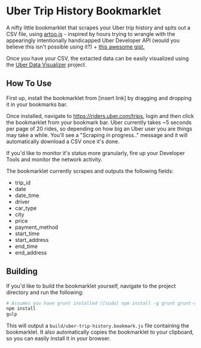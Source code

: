 # Uber Trip History Bookmarklet

A nifty little bookmarklet that scrapes your Uber trip history and spits out a CSV file, using [artoo.js](http://medialab.github.io/artoo/) - inspired by hours trying to wrangle with the appearingly intentionally handicapped Uber Developer API (would you believe this isn't possible using it?) + [this awesome gist.](https://gist.github.com/Yomguithereal/5d792d88ad6f1fe7c15d)

Once you have your CSV, the extacted data can be easily visualized using the [Uber Data Visualizer](http://ummjackson.github.io/uber-data-visualizer/) project.

## How To Use

First up, install the bookmarklet from [insert link] by dragging and dropping it in your bookmarks bar.

Once installed, navigate to https://riders.uber.com/trips, login and then click the bookmarklet from your bookmark bar. Uber currently takes ~5 seconds per page of 20 rides, so depending on how big an Uber user you are things may take a while. You'll see a "Scraping in progress.." message and it will automatically download a CSV once it's done. 

If you'd like to monitor it's status more granularly, fire up your Developer Tools and monitor the network activity. 

The bookmarklet currently scrapes and outputs the following fields:

- trip_id
- date
- date_time
- driver
- car_type
- city
- price
- payment_method
- start_time
- start_address
- end_time
- end_address

## Building
If you'd like to build the bookmarklet yourself, navigate to the project directory and run the following:

```bash
# Assumes you have grunt installed ([sudo] npm install -g grunt grunt-cli)
npm install
gulp
```

This will output a `build/uber-trip-history.bookmark.js` file containing the bookmarklet. It also automatically copies the bookmarklet to your clipboard, so you can easily install it in your browser.
